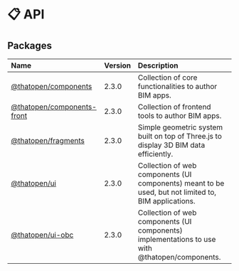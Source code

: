 # 📋 API

## Packages

| Name | Version | Description |
| :------ | :------ | :------ |
| [@thatopen/components](@thatopen/components/index.md) | 2.3.0 | Collection of core functionalities to author BIM apps. |
| [@thatopen/components-front](@thatopen/components-front/index.md) | 2.3.0 | Collection of frontend tools to author BIM apps. |
| [@thatopen/fragments](@thatopen/fragments/index.md) | 2.3.0 | Simple geometric system built on top of Three.js to display 3D BIM data efficiently. |
| [@thatopen/ui](@thatopen/ui/index.md) | 2.3.0 | Collection of web components (UI components) meant to be used, but not limited to, BIM applications. |
| [@thatopen/ui-obc](@thatopen/ui-obc/index.md) | 2.3.0 | Collection of web components (UI components) implementations to use with @thatopen/components. |
